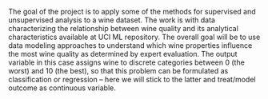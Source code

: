 The goal of the project is to apply some of the methods for supervised and unsupervised analysis to a wine dataset. The work is with data characterizing the relationship between wine quality and its analytical characteristics available at UCI ML repository. The overall goal will be to use data modeling approaches to understand which wine properties influence the most wine quality as determined by expert evaluation. The output variable in this case assigns wine to discrete categories between 0 (the worst) and 10 (the best), so that this problem can be formulated as classification or regression – here we will stick to the latter and treat/model outcome as continuous variable. 
